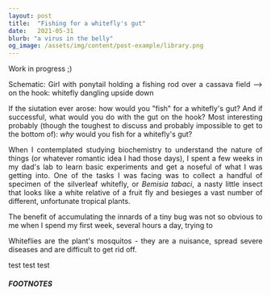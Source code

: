 ```yaml
---
layout: post
title:  "Fishing for a whitefly's gut"
date:   2021-05-31
blurb: "a virus in the belly"
og_image: /assets/img/content/post-example/library.png
---
```

<style>body {text-align: justify}</style>
Work in progress ;)

Schematic: Girl with ponytail holding a fishing rod over a cassava field --> on the hook: whitefly dangling upside down

If the siutation ever arose: how would you "fish" for a whitefly's gut? And if successful, what would you do with the gut on the hook? Most interesting probably (though the toughest to discuss and probably impossible to get to the bottom of): *why* would you fish for a whitefly's gut? 

When I contemplated studying biochemistry to understand the nature of things (or whatever romantic idea I had those days), I spent a few weeks in my dad's lab to learn basic experiments and get a noseful of what I was getting into. One of the tasks I was facing was to collect a handful of specimen of the silverleaf whitefly, or *Bemisia tabaci*, a nasty little insect that looks like a white relative of a fruit fly and besieges a vast number of different, unfortunate tropical plants.    

The benefit of accumulating the innards of a tiny bug was not so obvious to me when I spend my first week, several hours a day, trying to   

Whiteflies are the plant's mosquitos - they are a nuisance, spread severe diseases and are difficult to get rid off.

test test test


##### FOOTNOTES

[^1]: In a time when science was communicated largely in German, Kausche, Pfankuch and Ruska published their [first images](https://link.springer.com/content/pdf/10.1007/BF01493353.pdf) of Tobacco Mosaic Virus, which have become more [detailed](https://www.embopress.org/doi/pdf/10.15252/embr.201948451) with the development of better microscopes ;-)

[^2]: If you look closely, you will see differences between them: Some copy only short chapters, others are working only occasionally and copy the entire book at once.


